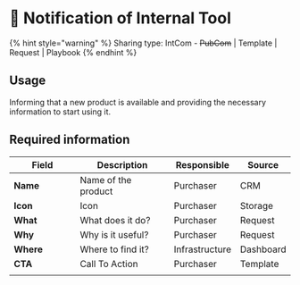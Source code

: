 # 🚧 Notification of Internal Tool

{% hint style="warning" %}
Sharing type: IntCom - ~~PubCom~~ | Template | Request | Playbook
{% endhint %}

## Usage

Informing that a new product is available and providing the necessary information to start using it.

## Required information

<table><thead><tr><th width="150">Field</th><th width="210.33333333333331">Description</th><th>Responsible</th><th>Source</th></tr></thead><tbody><tr><td><strong>Name</strong></td><td>Name of the product</td><td>Purchaser</td><td>CRM</td></tr><tr><td><strong>Icon</strong></td><td>Icon</td><td>Purchaser</td><td>Storage</td></tr><tr><td><strong>What</strong></td><td>What does it do?</td><td>Purchaser</td><td>Request</td></tr><tr><td><strong>Why</strong></td><td>Why is it useful?</td><td>Purchaser</td><td>Request</td></tr><tr><td><strong>Where</strong></td><td>Where to find it?</td><td>Infrastructure</td><td>Dashboard</td></tr><tr><td><strong>CTA</strong></td><td>Call To Action</td><td>Purchaser</td><td>Template</td></tr><tr><td></td><td></td><td></td><td></td></tr></tbody></table>





